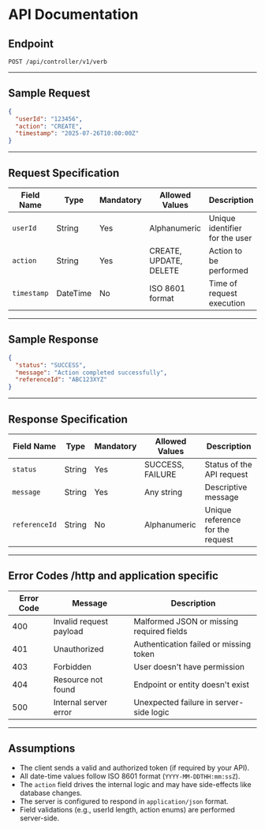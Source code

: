 
# API Documentation

## **Endpoint**

`POST /api/controller/v1/verb`

---

## **Sample Request**

```json
{
  "userId": "123456",
  "action": "CREATE",
  "timestamp": "2025-07-26T10:00:00Z"
}
```

---

## **Request Specification**

| Field Name  | Type     | Mandatory | Allowed Values         | Description                    |
| ----------- | -------- | --------- | ---------------------- | ------------------------------ |
| `userId`    | String   | Yes       | Alphanumeric           | Unique identifier for the user |
| `action`    | String   | Yes       | CREATE, UPDATE, DELETE | Action to be performed         |
| `timestamp` | DateTime | No        | ISO 8601 format        | Time of request execution      |

---

## **Sample Response**

```json
{
  "status": "SUCCESS",
  "message": "Action completed successfully",
  "referenceId": "ABC123XYZ"
}
```

---

## **Response Specification**

| Field Name    | Type   | Mandatory | Allowed Values   | Description                      |
| ------------- | ------ | --------- | ---------------- | -------------------------------- |
| `status`      | String | Yes       | SUCCESS, FAILURE | Status of the API request        |
| `message`     | String | Yes       | Any string       | Descriptive message              |
| `referenceId` | String | No        | Alphanumeric     | Unique reference for the request |

---

## **Error Codes** /http and application specific

| Error Code | Message                 | Description                               |
| ---------- | ----------------------- | ----------------------------------------- |
| 400        | Invalid request payload | Malformed JSON or missing required fields |
| 401        | Unauthorized            | Authentication failed or missing token    |
| 403        | Forbidden               | User doesn't have permission              |
| 404        | Resource not found      | Endpoint or entity doesn't exist          |
| 500        | Internal server error   | Unexpected failure in server-side logic   |

---

## **Assumptions**

* The client sends a valid and authorized token (if required by your API).
* All date-time values follow ISO 8601 format (`YYYY-MM-DDTHH:mm:ssZ`).
* The `action` field drives the internal logic and may have side-effects like database changes.
* The server is configured to respond in `application/json` format.
* Field validations (e.g., userId length, action enums) are performed server-side.


